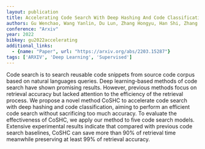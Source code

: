 ```yaml
---
layout: publication
title: Accelerating Code Search With Deep Hashing And Code Classification
authors: Gu Wenchao, Wang Yanlin, Du Lun, Zhang Hongyu, Han Shi, Zhang Dongmei, Lyu Michael R.
conference: "Arxiv"
year: 2022
bibkey: gu2022accelerating
additional_links:
  - {name: "Paper", url: "https://arxiv.org/abs/2203.15287"}
tags: ['ARXIV', 'Deep Learning', 'Supervised']
---
```

Code search is to search reusable code snippets from source code corpus based
on natural languages queries. Deep learning-based methods of code search have
shown promising results. However, previous methods focus on retrieval accuracy
but lacked attention to the efficiency of the retrieval process. We propose a
novel method CoSHC to accelerate code search with deep hashing and code
classification, aiming to perform an efficient code search without sacrificing
too much accuracy. To evaluate the effectiveness of CoSHC, we apply our method
to five code search models. Extensive experimental results indicate that
compared with previous code search baselines, CoSHC can save more than 90% of
retrieval time meanwhile preserving at least 99% of retrieval accuracy.
